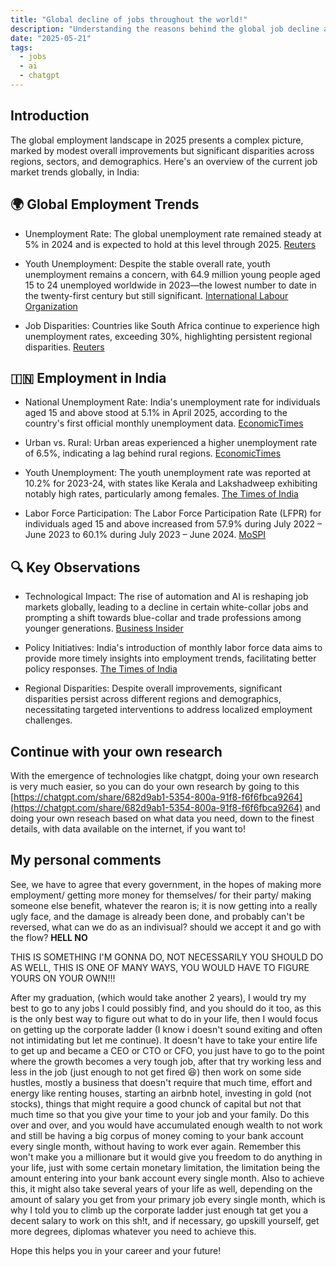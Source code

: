 ```yaml
---
title: "Global decline of jobs throughout the world!"
description: "Understanding the reasons behind the global job decline and it's affects in India, and around the globe."
date: "2025-05-21"
tags:
  - jobs
  - ai
  - chatgpt
---
```


## Introduction

The global employment landscape in 2025 presents a complex picture, marked by modest overall improvements but significant disparities across regions, sectors, and demographics. Here's an overview of the current job market trends globally, in India:

## 🌍 Global Employment Trends

- Unemployment Rate: The global unemployment rate remained steady at 5% in 2024 and is expected to hold at this level through 2025. 
[Reuters](https://www.reuters.com/markets/global-unemployment-set-hold-near-historical-low-5-ilo-says-2025-01-16)

- Youth Unemployment: Despite the stable overall rate, youth unemployment remains a concern, with 64.9 million young people aged 15 to 24 unemployed worldwide in 2023—the lowest number to date in the twenty-first century but still significant. 
[International Labour Organization](https://www.ilo.org/publications/major-publications/global-employment-trends-youth-2024?utm_source=chatgpt.com)

- Job Disparities: Countries like South Africa continue to experience high unemployment rates, exceeding 30%, highlighting persistent regional disparities. 
[Reuters](https://www.reuters.com/markets/global-unemployment-set-hold-near-historical-low-5-ilo-says-2025-01-16)

## 🇮🇳 Employment in India

- National Unemployment Rate: India's unemployment rate for individuals aged 15 and above stood at 5.1% in April 2025, according to the country's first official monthly unemployment data. 
[EconomicTimes](https://economictimes.indiatimes.com/news/economy/indicators/unemployment-rate-at-5-1-in-april-urban-areas-lag-at-6-5/articleshow/121195209.cms)

- Urban vs. Rural: Urban areas experienced a higher unemployment rate of 6.5%, indicating a lag behind rural regions. 
[EconomicTimes](https://economictimes.indiatimes.com/news/economy/indicators/unemployment-rate-at-5-1-in-april-urban-areas-lag-at-6-5/articleshow/121195209.cms)

- Youth Unemployment: The youth unemployment rate was reported at 10.2% for 2023-24, with states like Kerala and Lakshadweep exhibiting notably high rates, particularly among females. 
[The Times of India](https://timesofindia.indiatimes.com/india/10-indian-states-with-highest-youth-unemployment-rates-2024-kerala-and-lakshadweep-top-the-list/articleshow/113793124.cms)

- Labor Force Participation: The Labor Force Participation Rate (LFPR) for individuals aged 15 and above increased from 57.9% during July 2022 – June 2023 to 60.1% during July 2023 – June 2024. 
[MoSPI](https://www.mospi.gov.in/sites/default/files/press_release/Press_note_AR_PLFS_2023_24_22092024.pdf?utm_source=chatgpt.com)

## 🔍 Key Observations

- Technological Impact: The rise of automation and AI is reshaping job markets globally, leading to a decline in certain white-collar jobs and prompting a shift towards blue-collar and trade professions among younger generations. 
[Business Insider](https://www.businessinsider.com/gen-z-pivot-college-degrees-work-blue-collar-jobs-trades-2025-5)

- Policy Initiatives: India's introduction of monthly labor force data aims to provide more timely insights into employment trends, facilitating better policy responses. 
[The Times of India](https://timesofindia.indiatimes.com/business/india-business/indias-first-monthly-job-survey-shows-5-1-unemployment-rate-in-april-2025/articleshow/121193348.cms?utm_source=chatgpt.com)

- Regional Disparities: Despite overall improvements, significant disparities persist across different regions and demographics, necessitating targeted interventions to address localized employment challenges.

## Continue with your own research

With the emergence of technologies like chatgpt, doing your own research is very much easier, so you can do your own research by going to this [https://chatgpt.com/share/682d9ab1-5354-800a-91f8-f6f6fbca9264](https://chatgpt.com/share/682d9ab1-5354-800a-91f8-f6f6fbca9264) and doing your own reseach based on what data you need, down to the finest details, with data available on the internet, if you want to!


## My personal comments
See, we have to agree that every government, in the hopes of making more employment/ getting more money for themselves/ for their party/ making someone else benefit, whatever the rearon is; it is now getting into a really ugly face, and the damage is already been done, and probably can't be reversed, what can we do as an indivisual? should we accept it and go with the flow?
**HELL NO**

THIS IS SOMETHING I'M GONNA DO, NOT NECESSARILY YOU SHOULD DO AS WELL, THIS IS ONE OF MANY WAYS, YOU WOULD HAVE TO FIGURE YOURS ON YOUR OWN!!!

After my graduation, (which would take another 2 years), I would try my best to go to any jobs I could possibly find, and you should do it too, as this is the only best way to figure out what to do in your life, then I would focus on getting up the corporate ladder (I know i doesn't sound exiting and often not intimidating but let me continue). It doesn't have to take your entire life to get up and became a CEO or CTO or CFO, you just have to go to the point where the growth becomes a very tough job, after that try working less and less in the job (just enough to not get fired 😆) then work on some side hustles, mostly a business that doesn't require that much time, effort and energy like renting houses, starting an airbnb hotel, investing in gold (not stocks), things that might require a good chunck of capital but not that much time so that you give your time to your job and your family. Do this over and over, and you would have accumulated enough wealth to not work and still be having a big corpus of money coming to your bank account every single month, without having to work ever again. Remember this won't make you a millionare but it would give you freedom to do anything in your life, just with some certain monetary limitation, the limitation being the amount entering into your bank account every single month. Also to achieve this, it might also take several years of your life as well, depending on the amount of salary you get from your primary job every single month, which is why I told you to climb up the corporate ladder just enough tat get you a decent salary to work on this sh!t, and if necessary, go upskill yourself, get more degrees, diplomas whatever you need to achieve this.

Hope this helps you in your career and your future!